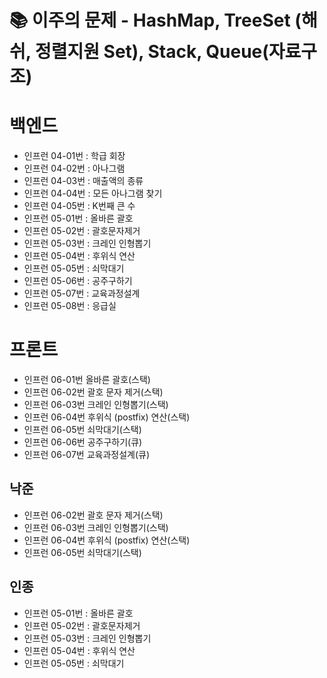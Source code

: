 # 📚 이주의 문제 - HashMap, TreeSet (해쉬, 정렬지원 Set), Stack, Queue(자료구조)

# 백엔드
- 인프런 04-01번 : 학급 회장
- 인프런 04-02번 : 아나그램
- 인프런 04-03번 : 매출액의 종류
- 인프런 04-04번 : 모든 아나그램 찾기
- 인프런 04-05번 : K번째 큰 수
- 인프런 05-01번 : 올바른 괄호
- 인프런 05-02번 : 괄호문자제거
- 인프런 05-03번 : 크레인 인형뽑기
- 인프런 05-04번 : 후위식 연산
- 인프런 05-05번 : 쇠막대기
- 인프런 05-06번 : 공주구하기
- 인프런 05-07번 : 교육과정설계
- 인프런 05-08번 : 응급실


# 프론트
- 인프런 06-01번 올바른 괄호(스택)
- 인프런 06-02번 괄호 문자 제거(스택)
- 인프런 06-03번 크레인 인형뽑기(스택)
- 인프런 06-04번 후위식 (postfix) 연산(스택)
- 인프런 06-05번 쇠막대기(스택)
- 인프런 06-06번 공주구하기(큐)
- 인프런 06-07번 교육과정설계(큐)

## 낙준
- 인프런 06-02번 괄호 문자 제거(스택)
- 인프런 06-03번 크레인 인형뽑기(스택)
- 인프런 06-04번 후위식 (postfix) 연산(스택)
- 인프런 06-05번 쇠막대기(스택)

## 인종
- 인프런 05-01번 : 올바른 괄호
- 인프런 05-02번 : 괄호문자제거
- 인프런 05-03번 : 크레인 인형뽑기
- 인프런 05-04번 : 후위식 연산
- 인프런 05-05번 : 쇠막대기
